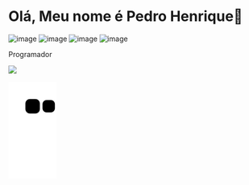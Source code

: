 <h1>Olá, Meu nome é Pedro Henrique👋</h1>

 
![image](https://user-images.githubusercontent.com/88590972/132093288-0c83e39f-83e3-4490-819a-867c777a06b5.png)
![image](https://user-images.githubusercontent.com/88590972/132093303-90c29946-711d-420c-9e05-c450a066cf4c.png)
![image](https://user-images.githubusercontent.com/88590972/132093301-79012aae-3ebd-4097-a078-e4559b14a1d3.png)
![image](https://img.shields.io/badge/Python-14354C?style=for-the-badge&logo=python&logoColor=white)

<p>Programador</p>

<img src="https://images.unsplash.com/photo-1534972195531-d756b9bfa9f2?ixid=MnwxMjA3fDB8MHxwaG90by1wYWdlfHx8fGVufDB8fHx8&ixlib=rb-1.2.1&auto=format&fit=crop&w=750&q=80">


![Snake animation](https://github.com/rafaballerini/rafaballerini/raw/output/github-contribution-grid-snake.svg)
